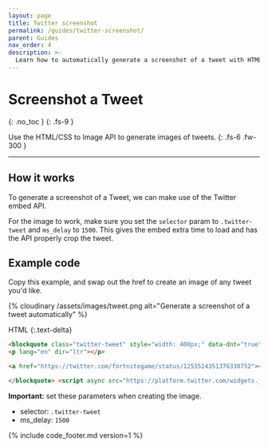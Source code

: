 ```yaml
---
layout: page
title: Twitter screenshot
permalink: /guides/twitter-screenshot/
parent: Guides
nav_order: 4
description: >-
  Learn how to automatically generate a screenshot of a tweet with HTML/CSS to Image. This works with Zapier, Integromat or any programming language. JavaScript, PHP, Python, Ruby.
---
```

# Screenshot a Tweet
{: .no_toc }
{: .fs-9 }

Use the HTML/CSS to Image API to generate images of tweets.
{: .fs-6 .fw-300 }

<hr>

## How it works

To generate a screenshot of a Tweet, we can make use of the Twitter embed API.

For the image to work, make sure you set the `selector` param to `.twitter-tweet` and `ms_delay` to `1500`.
This gives the embed extra time to load and has the API properly crop the tweet.


## Example code

Copy this example, and swap out the href to create an image of any tweet you'd like.

<div class="code-example" markdown="1">
<div class="hcti-container">
  {% cloudinary /assets/images/tweet.png alt="Generate a screenshot of a tweet automatically" %}
</div>
</div>

HTML
{:.text-delta}
```html
<blockquote class="twitter-tweet" style="width: 400px;" data-dnt="true">
<p lang="en" dir="ltr"></p>

<a href="https://twitter.com/fortnitegame/status/1253524351376330752"></a>

</blockquote> <script async src="https://platform.twitter.com/widgets.js" charset="utf-8"></script>
```

**Important:** set these parameters when creating the image.
- selector: `.twitter-tweet`
- ms_delay: `1500`


{% include code_footer.md version=1 %}
